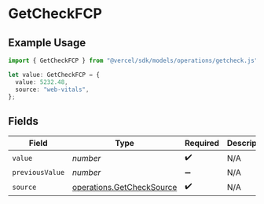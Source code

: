 # GetCheckFCP

## Example Usage

```typescript
import { GetCheckFCP } from "@vercel/sdk/models/operations/getcheck.js";

let value: GetCheckFCP = {
  value: 5232.48,
  source: "web-vitals",
};
```

## Fields

| Field                                                                  | Type                                                                   | Required                                                               | Description                                                            |
| ---------------------------------------------------------------------- | ---------------------------------------------------------------------- | ---------------------------------------------------------------------- | ---------------------------------------------------------------------- |
| `value`                                                                | *number*                                                               | :heavy_check_mark:                                                     | N/A                                                                    |
| `previousValue`                                                        | *number*                                                               | :heavy_minus_sign:                                                     | N/A                                                                    |
| `source`                                                               | [operations.GetCheckSource](../../models/operations/getchecksource.md) | :heavy_check_mark:                                                     | N/A                                                                    |